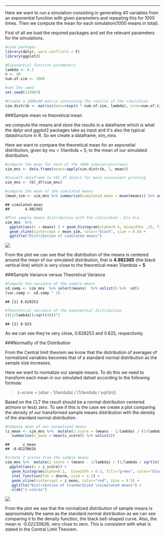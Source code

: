 

---

Here we want to run a simulation consisting in generating 40 variables from an exponential function with
given parameters and repeating this for 1000 times. Then we compute the mean for each simulation(1000
means in total).

First of all we load the required packages and set the relevant parameters for the simulations. 


```r
#Load packages
library(dplyr, warn.conflicts = F)
library(ggplot2)

#Exponential function parameters
lambda <- 0.2
n <- 40
num.of.sim <- 1000

#set the seed
set.seed(119983)

#Create a 1000x40 matrix containing the results of the simulation
sim.distrib <- matrix(data=rexp(n * num.of.sim, lambda), nrow=num.of.sim)
```

###Sample mean vs theoretical mean

we compute the means and store the results in a dataframe which is what the dplyr and ggplot2 packages take as input and it's also the typical datastructure in R. So we create a dataframe, _sim_mns_. 

Here we want to compare the theoretical mean for an exponetial distribution, given by mu = 1/lambda = 5, to the mean of our simulated distribution.


```r
#compute the mean for each of the 1000 simulations(rows)
sim_mns <- data.frame(means=apply(sim.distrib, 1, mean)) 

#Convert dataframe to tbl_df object for more convenient printing
sim_mns <- tbl_df(sim_mns)

#compute the mean of the simulated means
(mean_sim <- sim_mns %>% summarize(simulated.mean = mean(means)) %>% unlist())
```

```
## simulated.mean 
##       4.982365
```

```r
#Plot sample means distribution with the calculated...bla bla...
sim_mns  %>%
  ggplot(aes(x = means) ) + geom_histogram(alpha=0.4, binwidth= .25, fill = "salmon", col = "white") +
  geom_vline(xintercept = mean_sim, color="black", size = 0.5) +
  ggtitle("Distribution of simulated means")
```

![](Project.partONE_files/figure-html/unnamed-chunk-2-1.png)<!-- -->

From the plot we can see that the distribution of the means is centered around the mean of our simulated distribution, that is **4.982365** (the black vertical line) which is very close to the theoretical mean 1/lambda = **5**

###Sample Variance versus Theoretical Variance


```r
#Compute the variance of the sample means
sd.samp <- sim_mns  %>% select(means)  %>% unlist() %>%  sd()
(var.samp <- sd.samp ^ 2)
```

```
## [1] 0.628253
```

```r
#Theoretical variance of the exponential distribution
(((1/lambda))/sqrt(40))^2
```

```
## [1] 0.625
```

As we can see they're very close, 0.628253 and 0.625, respectively.

###Normality of the Distribution

From the Central limit theorem we know that the distribution of averages of normalized variables becomes that of a standard normal distribution as the sample size increases. 

Here we want to normalize our sample means. To do this we need to transform each mean in our simulated datset according to the following formula:

>z-score = (xbar - 1/lambda) / (1/lambda / sqrt(n))

Based on the CLT the result should be a normal distribution centered at(more or less) zero. To see if this is the case we create a plot comparing the density of our transformed sample means distribution with the density of the standard normal distribution.



```r
#Compute mean of our normalized means
(z_mean <- sim_mns %>%  mutate(z_score = (means - 1/lambda) / (1/lambda / sqrt(n)))  %>% select(z_score) %>%
   summarise(z_mean = mean(z_score)) %>% unlist())
```

```
##      z_mean 
## -0.02230626
```

```r
#create Z scores from the sample means
sim_mns %>%  mutate(z_score = (means - 1/lambda) / (1/lambda / sqrt(n))) %>% 
  ggplot(aes(x = z_score)) + 
   geom_histogram(alpha=0.1,  binwidth = 0.3, fill="green", color="black", aes(y = ..density..)) +
   stat_function(fun = dnorm, size = 1.3) +
   geom_vline(xintercept = z_mean, color="red", size = 0.5) +
   ggtitle("Distribution of standardized \nsimulated means") +
   xlab("z-scores")
```

![](Project.partONE_files/figure-html/unnamed-chunk-4-1.png)<!-- -->

From the plot we see that the normalized distribution of sample means is approximately the same as the standard normal distribution as we can see comparing it to the density function, the black bell-shaped curve. Also, the mean is -0.02230626, very close to zero. This is consistent with what is stated in the Central Limit Theorem. 
